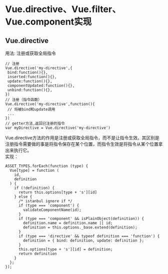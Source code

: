 # Vue.directive、Vue.filter、Vue.component实现
## Vue.directive
用法: 注册或获取全局指令
```
// 注册 
Vue.directive('my-directive',{
 bind:function(){},
 inserted:function(){},
 update:function(){},
 componentUpdated:function(){},
 unbind:function(){},
})
// 注册（指令函数）
Vue.directive('my-directive',function(){
 // 将被bind和update调用
 ...
})
// getter方法,返回已注册的指令
var myDirective = Vue.directive('my-directive')
```
Vue.directive方法的作用是注册或获取全局指令，而不是让指令生效。其区别是注册指令需要做的事是将指令保存在某个位置，而指令生效是将指令从某个位置拿出来执行它。  
实现：
``` 
ASSET_TYPES.forEach(function (type) {
  Vue[type] = function (
    id,
    definition
  ) {
    if (!definition) {
      return this.options[type + 's'][id]
    } else {
      /* istanbul ignore if */
      if (type === 'component') {
        validateComponentName(id);
      }
      if (type === 'component' && isPlainObject(definition)) {
        definition.name = definition.name || id;
        definition = this.options._base.extend(definition);
      }
      if (type === 'directive' && typeof definition === 'function') {
        definition = { bind: definition, update: definition };
      }
      this.options[type + 's'][id] = definition;
      return definition
    }
  };
});
```
